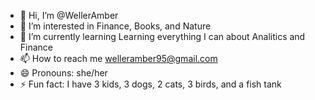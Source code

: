 - 👋 Hi, I’m @WellerAmber
- 👀 I’m interested in Finance, Books, and Nature
- 🌱 I’m currently learning Learning everything I can about Analitics and Finance
- 📫 How to reach me welleramber95@gmail.com
- 😄 Pronouns: she/her
- ⚡ Fun fact: I have 3 kids, 3 dogs, 2 cats, 3 birds, and a fish tank 

<!---
WellerAmber/WellerAmber is a ✨ special ✨ repository because its `README.md` (this file) appears on your GitHub profile.
You can click the Preview link to take a look at your changes.
--->

